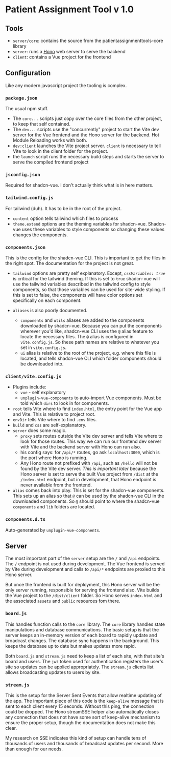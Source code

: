 # Patient Assignment Tool v 1.0

## Tools

- `server/core`: contains the source from the patientassignmenttools-core library
- `server`: runs a [Hono](http://hono.dev) web server to serve the backend
- `client`: contains a Vue project for the frontend

## Configuration

Like any modern javascript project the tooling is complex.

### `package.json`

The usual npm stuff.

- The `core...` scripts just copy over the core files from the other project, to keep that self contained.
- The `dev...` scripts use the "concurrently" project to start the Vite dev server for the Vue frontend and the Hono server for the backend. Hot Module Reloading works with both.
- `dev:client` launches the Vite project server. `client` is necessary to tell Vite to look in the client folder for the project.
- the `launch` script runs the necessary build steps and starts the server to serve the compiled frontend project

### `jsconfig.json`

Required for shadcn-vue. I don't actually think what is in here matters.

### `tailwind.config.js`

For tailwind (duh). It has to be in the root of the project.

- `content` option tells tailwind which files to process
- `theme.extend` options are the theming variables for shadcn-vue. Shadcn-vue uses these variables to style components so changing these values changes the components.

### `components.json`

This is the config for the shadcn-vue CLI. This is important to get the files in the right spot. The documentation for the project is not great.

- `tailwind` options are pretty self explanatory. Except, _`cssVariables: true`_ is critical for the tailwind theming. If this is set to `true` shadcn-vue will use the tailwind variables described in the tailwind config to style components, so that those variables can be used for site-wide styling. If this is set to false, the components will have color options set specifically on each component.

- `aliases` is also poorly documented.
  - `components` and `utils` aliases are added to the components downloaded by shadcn-vue. Because you can put the components wherever you'd like, shadcn-vue CLI uses the `@` alias feature to locate the necessary files. The `@` alias is configured in `vite.config.js`. So these path names are relative to whatever you set in `vite.config.js`.
  - `ui` alias is relative to the root of the project, e.g. where this file is located, and tells shadcn-vue CLI which folder components should be downloaded into.

### `client/vite.config.js`

- Plugins include:
  - `vue` - self explanatory
  - `unplugin-vue-components` to auto-import Vue components. Must be told which `dirs` to look in for components.
- `root` tells Vite where to find `index.html`, the entry point for the Vue app and Vite. This is relative to project root.
- `envDir` tells Vite where to find `.env` files.
- `build` and `css` are self-explanatory.
- `server` does some magic.
  - `proxy` sets routes outside the Vite dev server and tells Vite where to look for those routes. This way we can run our frontend dev server with Vite and the backend server with Hono can run also.
  - his config says: for `/api/*` routes, go ask `localhost:3000`, which is the port where Hono is running.
  - Any Hono route not prefixed with `/api`, such as `/hello` will not be found by the Vite dev server. _This is important later_ because the Hono server is set to serve the built Vue project from `/dist` at the `/index.html` endpoint, but in development, that Hono endpoint is never available from the frontend.
- `alias` comes back into play. This is set for the shadcn-vue components. This sets up an alias so that `@` can be used by the shadcn-vue CLI in the downloaded components. So `@` should point to where the shadcn-vue `components` and `lib` folders are located.

### `components.d.ts`

Auto-generated by `unplugin-vue-components`.

## Server

The most important part of the `server` setup are the `/` and `/api` endpoints. The `/` endpoint is not used during development. The Vue frontend is served by Vite during development and calls to `/api/*` endpoints are proxied to this Hono server.

But once the frontend is built for deployment, this Hono server will be the only server running, responsible for serving the frontend also. Vite builds the Vue project to the `/dist/client` folder. So Hono serves `index.html` and the associated `assets` and `public` resources fom there.

### `board.js`

This handles function calls to the `core` library. The `core` library handles state manipulations and database communications. The basic setup is that the server keeps an in-memory version of each board to rapidly update and broadcast changes. The database sync happens in the background. This keeps the database up to date but makes updates more rapid.

Both `board.js` and `stream.js` need to keep a list of each site, with that site's board and users. The `jwt` token used for authentication registers the user's site so updates can be applied appropriately. The `stream.js` clients list allows broadcasting updates to users by site.

### `stream.js`

This is the setup for the Server Sent Events that allow realtime updating of the app. The important piece of this code is the `keep-alive` message that is sent to each client every 15 seconds. Without this ping, the connection could be dropped. The Hono streamSSE helper also automatically closes any connection that does not have some sort of keep-alive mechanism to ensure the proper setup, though the documentation does not make this clear.

My research on SSE indicates this kind of setup can handle tens of thousands of users and thousands of broadcast updates per second. More than enough for our needs.
